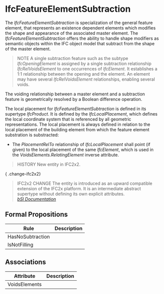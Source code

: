 IfcFeatureElementSubtraction
============================
The _IfcFeatureElementSubtraction_ is specialization of the general feature
element, that represents an existence dependent elements which modifies the
shape and appearance of the associated master element. The
_IfcFeatureElementSubtraction_ offers the ability to handle shape modifiers as
semantic objects within the IFC object model that subtract from the shape of
the master element.  
  
> NOTE  A single subtraction feature such as the subtype _IfcOpeningElement_
> is assigned by a single subtraction relationship _IfcRelVoidsElement_ to one
> occurrences of _IfcElement_. It establishes a 1:1 relationship between the
> opening and the element. An element may have several _IfcRelVoidsElement_
> relationships, enabling several voids.  
  
The voiding relationship between a master element and a subtraction feature is
geometrically resolved by a Boolean difference operation.  
  
The local placement for _IfcFeatureElementSubtraction_ is defined in its
supertype _IfcProduct_. It is defined by the _IfcLocalPlacement_, which
defines the local coordinate system that is referenced by all geometric
representations. The local placement is always defined in relation to the
local placement of the building element from which the feature element
substration is substracted:  
  
* The _PlacementRelTo_ relationship of _IfcLocalPlacement_ shall point (if given) to the local placement of the same _IfcElement_, which is used in the _VoidsElements.RelatingElement_ inverse attribute.  
  
> HISTORY  New entity in IFC2x2.  
  
{ .change-ifc2x2}  
> IFC2x2 CHANGE  The entity is introduced as an upward compatible extension of
> the IFC2x platform. It is an intermediate abstract supertype without
> defining its own explicit attributes.  
[ _bSI
Documentation_](https://standards.buildingsmart.org/IFC/DEV/IFC4_2/FINAL/HTML/schema/ifcproductextension/lexical/ifcfeatureelementsubtraction.htm)


Formal Propositions
-------------------
| Rule             | Description   |
|------------------|---------------|
| HasNoSubtraction |               |
| IsNotFilling     |               |

Associations
------------
| Attribute     | Description   |
|---------------|---------------|
| VoidsElements |               |

